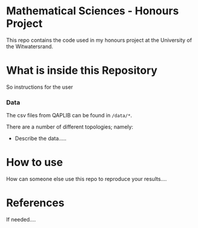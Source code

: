 # Mathematical Sciences - Honours Project

This repo contains the code used in my honours project at the University of the Witwatersrand.

# What is inside this Repository

So instructions for the user

### Data

The csv files from QAPLIB can be found in `/data/*`.

There are a number of different topologies; namely:

* Describe the data.....



# How to use

How can someone else use this repo to reproduce your results....


# References

If needed....

